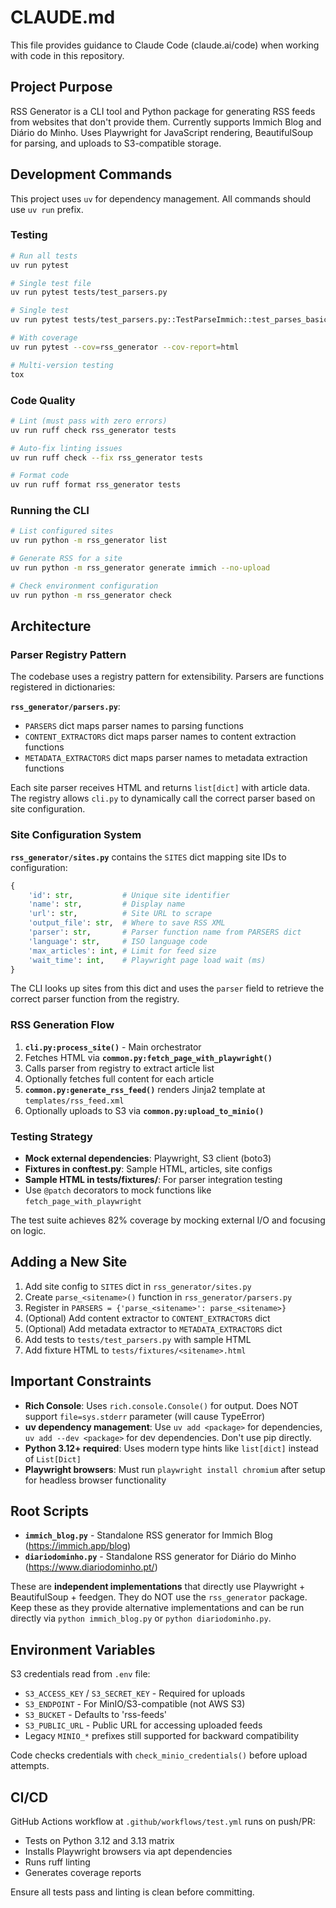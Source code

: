 # CLAUDE.md

This file provides guidance to Claude Code (claude.ai/code) when working with code in this repository.

## Project Purpose

RSS Generator is a CLI tool and Python package for generating RSS feeds from websites that don't provide them. Currently supports Immich Blog and Diário do Minho. Uses Playwright for JavaScript rendering, BeautifulSoup for parsing, and uploads to S3-compatible storage.

## Development Commands

This project uses `uv` for dependency management. All commands should use `uv run` prefix.

### Testing
```bash
# Run all tests
uv run pytest

# Single test file
uv run pytest tests/test_parsers.py

# Single test
uv run pytest tests/test_parsers.py::TestParseImmich::test_parses_basic_structure

# With coverage
uv run pytest --cov=rss_generator --cov-report=html

# Multi-version testing
tox
```

### Code Quality
```bash
# Lint (must pass with zero errors)
uv run ruff check rss_generator tests

# Auto-fix linting issues
uv run ruff check --fix rss_generator tests

# Format code
uv run ruff format rss_generator tests
```

### Running the CLI
```bash
# List configured sites
uv run python -m rss_generator list

# Generate RSS for a site
uv run python -m rss_generator generate immich --no-upload

# Check environment configuration
uv run python -m rss_generator check
```

## Architecture

### Parser Registry Pattern

The codebase uses a registry pattern for extensibility. Parsers are functions registered in dictionaries:

**`rss_generator/parsers.py`**:
- `PARSERS` dict maps parser names to parsing functions
- `CONTENT_EXTRACTORS` dict maps parser names to content extraction functions
- `METADATA_EXTRACTORS` dict maps parser names to metadata extraction functions

Each site parser receives HTML and returns `list[dict]` with article data. The registry allows `cli.py` to dynamically call the correct parser based on site configuration.

### Site Configuration System

**`rss_generator/sites.py`** contains the `SITES` dict mapping site IDs to configuration:
```python
{
    'id': str,           # Unique site identifier
    'name': str,         # Display name
    'url': str,          # Site URL to scrape
    'output_file': str,  # Where to save RSS XML
    'parser': str,       # Parser function name from PARSERS dict
    'language': str,     # ISO language code
    'max_articles': int, # Limit for feed size
    'wait_time': int,    # Playwright page load wait (ms)
}
```

The CLI looks up sites from this dict and uses the `parser` field to retrieve the correct parser function from the registry.

### RSS Generation Flow

1. **`cli.py:process_site()`** - Main orchestrator
2. Fetches HTML via **`common.py:fetch_page_with_playwright()`**
3. Calls parser from registry to extract article list
4. Optionally fetches full content for each article
5. **`common.py:generate_rss_feed()`** renders Jinja2 template at `templates/rss_feed.xml`
6. Optionally uploads to S3 via **`common.py:upload_to_minio()`**

### Testing Strategy

- **Mock external dependencies**: Playwright, S3 client (boto3)
- **Fixtures in conftest.py**: Sample HTML, articles, site configs
- **Sample HTML in tests/fixtures/**: For parser integration testing
- Use `@patch` decorators to mock functions like `fetch_page_with_playwright`

The test suite achieves 82% coverage by mocking external I/O and focusing on logic.

## Adding a New Site

1. Add site config to `SITES` dict in `rss_generator/sites.py`
2. Create `parse_<sitename>()` function in `rss_generator/parsers.py`
3. Register in `PARSERS = {'parse_<sitename>': parse_<sitename>}`
4. (Optional) Add content extractor to `CONTENT_EXTRACTORS` dict
5. (Optional) Add metadata extractor to `METADATA_EXTRACTORS` dict
6. Add tests to `tests/test_parsers.py` with sample HTML
7. Add fixture HTML to `tests/fixtures/<sitename>.html`

## Important Constraints

- **Rich Console**: Uses `rich.console.Console()` for output. Does NOT support `file=sys.stderr` parameter (will cause TypeError)
- **uv dependency management**: Use `uv add <package>` for dependencies, `uv add --dev <package>` for dev dependencies. Don't use pip directly.
- **Python 3.12+ required**: Uses modern type hints like `list[dict]` instead of `List[Dict]`
- **Playwright browsers**: Must run `playwright install chromium` after setup for headless browser functionality

## Root Scripts

- **`immich_blog.py`** - Standalone RSS generator for Immich Blog (https://immich.app/blog)
- **`diariodominho.py`** - Standalone RSS generator for Diário do Minho (https://www.diariodominho.pt/)

These are **independent implementations** that directly use Playwright + BeautifulSoup + feedgen. They do NOT use the `rss_generator` package. Keep these as they provide alternative implementations and can be run directly via `python immich_blog.py` or `python diariodominho.py`.

## Environment Variables

S3 credentials read from `.env` file:
- `S3_ACCESS_KEY` / `S3_SECRET_KEY` - Required for uploads
- `S3_ENDPOINT` - For MinIO/S3-compatible (not AWS S3)
- `S3_BUCKET` - Defaults to 'rss-feeds'
- `S3_PUBLIC_URL` - Public URL for accessing uploaded feeds
- Legacy `MINIO_*` prefixes still supported for backward compatibility

Code checks credentials with `check_minio_credentials()` before upload attempts.

## CI/CD

GitHub Actions workflow at `.github/workflows/test.yml` runs on push/PR:
- Tests on Python 3.12 and 3.13 matrix
- Installs Playwright browsers via apt dependencies
- Runs ruff linting
- Generates coverage reports

Ensure all tests pass and linting is clean before committing.
